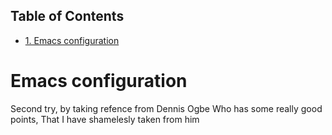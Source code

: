 <div id="table-of-contents">
<h2>Table of Contents</h2>
<div id="text-table-of-contents">
<ul>
<li><a href="#org8af27d9">1. Emacs configuration</a></li>
</ul>
</div>
</div>

<a id="org8af27d9"></a>

# Emacs configuration

Second try, by taking refence from Dennis Ogbe
Who has some really good points, That I have shamelesly taken from him

